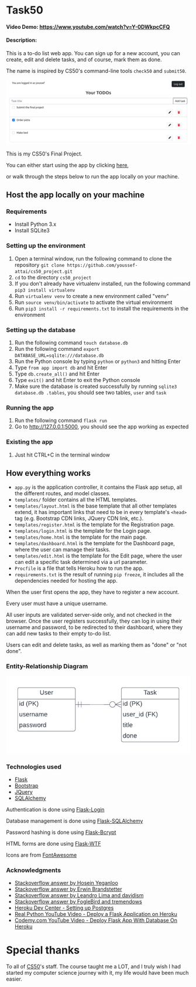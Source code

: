 # Task50

#### Video Demo:  https://www.youtube.com/watch?v=Y-0DWkpcCFQ

#### Description:

This is a to-do list web app. You can sign up for a new account, you can create, edit and
delete tasks, and of course, mark them as done.

The name is inspired by CS50's command-line tools `check50` and `submit50`.

![Screenshot of the app's dashboard](https://github.com/youssef-attai/cs50_project/blob/master/imgs/screenshot.png)

This is my CS50's Final Project.

You can either start using the app by clicking [here](http://task50.herokuapp.com/),

or walk through the steps below to run the app locally on your machine.

## Host the app locally on your machine

### Requirements

- Install Python 3.x
- Install SQLite3

### Setting up the environment

1. Open a terminal window, run the following command to clone the
   repository `git clone https://github.com/youssef-attai/cs50_project.git`
2. `cd` to the directory `cs50_project`
3. If you don't already have virtualenv installed, run the following command `pip3 install virtualenv`
4. Run `virtualenv venv` to create a new environment called "venv"
5. Run `source venv/bin/activate` to activate the virtual environment
6. Run `pip3 install -r requirements.txt` to install the requirements in the environment

### Setting up the database

1. Run the following command `touch database.db`
2. Run the following command `export DATABASE_URL=sqlite:///database.db`
3. Run the Python console by typing `python` or `python3` and hitting Enter
4. Type `from app import db` and hit Enter
5. Type `db.create_all()` and hit Enter
6. Type `exit()` and hit Enter to exit the Python console
7. Make sure the database is created successfully by running `sqlite3 database.db .tables`, you should see two
   tables, `user` and `task`

### Running the app

1. Run the following command `flask run`
2. Go to http://127.0.0.1:5000, you should see the app working as expected

### Existing the app

1. Just hit CTRL+C in the terminal window

## How everything works

- `app.py` is the application controller, it contains the Flask app setup, all the different routes, and model classes.
- `templates/` folder contains all the HTML templates.
- `templates/layout.html` is the base template that all other templates extend, it has important links that need to be
  in every template's `<head>` tag (e.g. Bootstrap CDN links, JQuery CDN link, etc.).
- `templates/register.html` is the template for the Registration page.
- `templates/login.html` is the template for the Login page.
- `templates/home.html` is the template for the main page.
- `templates/dashboard.html` is the template for the Dashboard page, where the user can manage their tasks.
- `templates/edit.html` is the template for the Edit page, where the user can edit a specific task determined via a url
  parameter.
- `Procfile` is a file that tells Heroku how to run the app.
- `requirements.txt` is the result of running `pip freeze`, it includes all the dependencies needed for hosting the
  app.

When the user first opens the app, they have to register a new account.

Every user must have a unique username.

All user inputs are validated server-side only, and not checked in the browser. Once the user registers successfully,
they can log in using their username and password, to be redirected to their dashboard, where they can add new tasks to
their empty to-do list.

Users can edit and delete tasks, as well as marking them as "done" or "not done".

### Entity-Relationship Diagram

![ER Diagram](https://github.com/youssef-attai/cs50_project/blob/master/imgs/erd.png)

### Technologies used

- [Flask](https://flask.palletsprojects.com/en/2.2.x/)
- [Bootstrap](https://getbootstrap.com/docs/5.2/getting-started/introduction/)
- [JQuery](https://jquery.com/)
- [SQLAlchemy](https://www.sqlalchemy.org/)

Authentication is done using [Flask-Login](https://flask-login.readthedocs.io/en/latest/)

Database management is done using [Flask-SQLAlchemy](https://flask-sqlalchemy.palletsprojects.com/en/2.x/)

Password hashing is done using [Flask-Bcrypt](https://flask-bcrypt.readthedocs.io/en/1.0.1/)

HTML forms are done using [Flask-WTF](https://flask-wtf.readthedocs.io/en/1.0.x/)

Icons are from [FontAwesome](https://fontawesome.com/)

### Acknowledgments

- [Stackoverflow answer by Hosein Yeganloo](https://stackoverflow.com/a/44724510/14174934)
- [Stackoverflow answer by Erwin Brandstetter](https://stackoverflow.com/a/11919677/14174934)
- [Stackoverflow answer by Leandro Lima and davidism](https://stackoverflow.com/a/64698899/14174934)
- [Stackoverflow answer by FogleBird and tremendows](https://stackoverflow.com/a/7478705/14174934)
- [Heroku Dev Center - Setting up Postgres](https://devcenter.heroku.com/articles/heroku-postgresql#set-up-postgres-on-linux)
- [Real Python YouTube Video - Deploy a Flask Application on Heroku](https://www.youtube.com/watch?v=4_EO4RwABbA)
- [Codemy.com YouTube Video - Deploy Flask App With Database On Heroku](https://www.youtube.com/watch?v=SiCAIRc0pEI)

# Special thanks

To all of [CS50](https://www.edx.org/course/introduction-computer-science-harvardx-cs50x)'s staff. The course taught me a LOT, and I truly wish I had started my computer science journey with it,
my life would have been much easier.
